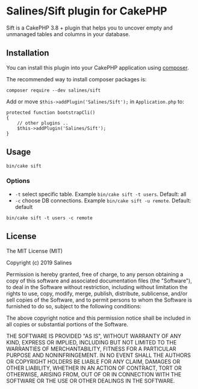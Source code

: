 # Salines/Sift plugin for CakePHP

Sift is a CakePHP 3.8 + plugin that helps you to uncover empty and unmanaged tables and columns in your database.

## Installation

You can install this plugin into your CakePHP application using [composer](https://getcomposer.org).

The recommended way to install composer packages is:

```
composer require --dev salines/sift
```
Add or move `$this->addPlugin('Salines/Sift');` in `Application.php` to:

```
protected function bootstrapCli()
{
    // other plugins ..
    $this->addPlugin('Salines/Sift');
}
```
    


## Usage

```
bin/cake sift
```


### Options

- ```-t```  select specific table. Example ```bin/cake sift -t users```. Default: all
- ```-c```  choose DB connections. Example ```bin/cake sift -u remote```. Default: default

```
bin/cake sift -t users -c remote
```

## License

The MIT License (MIT)

Copyright (c) 2019 Salines

Permission is hereby granted, free of charge, to any person obtaining a copy
of this software and associated documentation files (the "Software"), to deal
in the Software without restriction, including without limitation the rights
to use, copy, modify, merge, publish, distribute, sublicense, and/or sell
copies of the Software, and to permit persons to whom the Software is
furnished to do so, subject to the following conditions:

The above copyright notice and this permission notice shall be included in
all copies or substantial portions of the Software.

THE SOFTWARE IS PROVIDED "AS IS", WITHOUT WARRANTY OF ANY KIND, EXPRESS OR
IMPLIED, INCLUDING BUT NOT LIMITED TO THE WARRANTIES OF MERCHANTABILITY,
FITNESS FOR A PARTICULAR PURPOSE AND NONINFRINGEMENT. IN NO EVENT SHALL THE
AUTHORS OR COPYRIGHT HOLDERS BE LIABLE FOR ANY CLAIM, DAMAGES OR OTHER
LIABILITY, WHETHER IN AN ACTION OF CONTRACT, TORT OR OTHERWISE, ARISING FROM,
OUT OF OR IN CONNECTION WITH THE SOFTWARE OR THE USE OR OTHER DEALINGS IN
THE SOFTWARE.

